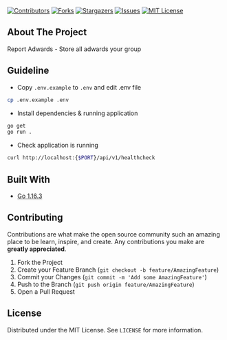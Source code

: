 [![Contributors][contributors-shield]][contributors-url]
[![Forks][forks-shield]][forks-url]
[![Stargazers][stars-shield]][stars-url]
[![Issues][issues-shield]][issues-url]
[![MIT License][license-shield]][license-url]

<!-- ABOUT THE PROJECT -->

## About The Project

Report Adwards - Store all adwards your group

## Guideline

- Copy `.env.example` to `.env` and edit .env file

```sh
cp .env.example .env
```

- Install dependencies & running application

```sh
go get
go run .
```

- Check application is running

```sh
curl http://localhost:{$PORT}/api/v1/healthcheck
```

## Built With

- [Go 1.16.3]()

## Contributing

Contributions are what make the open source community such an amazing place to be learn, inspire, and create. Any contributions you make are **greatly appreciated**.

1. Fork the Project
2. Create your Feature Branch (`git checkout -b feature/AmazingFeature`)
3. Commit your Changes (`git commit -m 'Add some AmazingFeature'`)
4. Push to the Branch (`git push origin feature/AmazingFeature`)
5. Open a Pull Request


<!-- LICENSE -->

## License

Distributed under the MIT License. See `LICENSE` for more information.

<!-- MARKDOWN LINKS & IMAGES -->
<!-- https://www.markdownguide.org/basic-syntax/#reference-style-links -->

[contributors-shield]: https://img.shields.io/github/contributors/AvengersCodeLovers/report-adwards.svg?style=for-the-badge
[contributors-url]: https://github.com/AvengersCodeLovers/report-adwards/graphs/contributors
[forks-shield]: https://img.shields.io/github/forks/AvengersCodeLovers/report-adwards.svg?style=for-the-badge
[forks-url]: https://github.com/AvengersCodeLovers/report-adwards/network/members
[stars-shield]: https://img.shields.io/github/stars/AvengersCodeLovers/report-adwards.svg?style=for-the-badge
[stars-url]: https://github.com/AvengersCodeLovers/report-adwards/stargazers
[issues-shield]: https://img.shields.io/github/issues/AvengersCodeLovers/report-adwards.svg?style=for-the-badge
[issues-url]: https://github.com/AvengersCodeLovers/report-adwards/issues
[license-shield]: https://img.shields.io/github/license/AvengersCodeLovers/report-adwards.svg?style=for-the-badge
[license-url]: https://github.com/AvengersCodeLovers/report-adwards/blob/main/LICENSE
